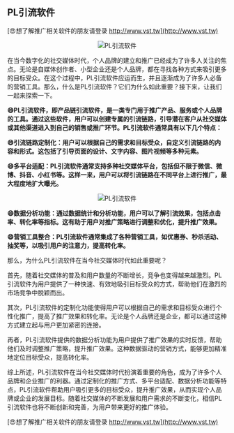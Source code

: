 ## **PL引流软件**

[😍想了解推广相关软件的朋友请登录 http://www.vst.tw](http://www.vst.tw)

 <center><img src="https://vst.tw/MP4/tuiguang/png/1.png" alt="PL引流软件"></center>

在当今数字化的社交媒体时代，个人品牌的建立和推广已经成为了许多人关注的焦点。无论是自媒体创作者、小型企业还是个人品牌，都在寻找各种方式来吸引更多的目标受众。在这个过程中，PL引流软件应运而生，并且逐渐成为了许多人必备的营销工具。那么，什么是PL引流软件？它们为什么如此重要？接下来，让我们一起来探索一下。

**😄PL引流软件，即产品链引流软件，是一类专门用于推广产品、服务或个人品牌的工具。通过这些软件，用户可以创建专属的引流链路，引导潜在客户从社交媒体或其他渠道进入到自己的销售或推广环节。PL引流软件通常具有以下几个特点：**

**😄引流链路定制化：用户可以根据自己的需求和目标受众，自定义引流链路的内容和形式。这包括了引导页面的设计、文字内容、图片视频等多种元素。**

**😄多平台适配：PL引流软件通常支持多种社交媒体平台，包括但不限于微信、微博、抖音、小红书等。这样一来，用户可以将引流链路在不同平台上进行推广，最大程度地扩大曝光。**

 <center><img src="https://vst.tw/MP4/tuiguang/png/1.png" alt="PL引流软件"></center>

**😄数据分析功能：通过数据统计和分析功能，用户可以了解引流效果，包括点击率、转化率等指标。这有助于用户对推广策略进行调整和优化，提升推广效果。**

**😄营销工具整合：PL引流软件通常集成了各种营销工具，如优惠券、秒杀活动、抽奖等，以吸引用户的注意力，提高转化率。**

那么，为什么PL引流软件在当今社交媒体时代如此重要呢？

首先，随着社交媒体的普及和用户数量的不断增长，竞争也变得越来越激烈。PL引流软件为用户提供了一种快速、有效地吸引目标受众的方式，帮助他们在激烈的市场竞争中脱颖而出。

其次，PL引流软件的定制化功能使得用户可以根据自己的需求和目标受众进行个性化推广，提高了推广效果和转化率。无论是个人品牌还是企业，都可以通过这种方式建立起与用户更加紧密的连接。

再者，PL引流软件提供的数据分析功能为用户提供了推广效果的实时反馈，帮助他们及时调整推广策略，提升推广效果。这种数据驱动的营销方式，能够更加精准地定位目标受众，提高转化率。

综上所述，PL引流软件在当今社交媒体时代扮演着重要的角色，成为了许多个人品牌和企业推广的利器。通过定制化的推广方式、多平台适配、数据分析功能等特点，PL引流软件帮助用户吸引更多的目标受众，提升推广效果，从而实现个人品牌或企业的发展目标。随着社交媒体的不断发展和用户需求的不断变化，相信PL引流软件也将不断创新和完善，为用户带来更好的推广体验。

[😍想了解推广相关软件的朋友请登录 http://www.vst.tw](http://www.vst.tw)



